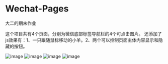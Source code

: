 # Wechat-Pages
大二的期末作业

这个项目共有4个页面，分别为微信底部标签导航栏的4个可点击图片。
还添加了js效果有：1、一只跟随鼠标移动的小羊。2、两个可以控制页面主体内容显示和隐藏的按钮。

![image](https://user-images.githubusercontent.com/107972774/174944386-f7e5a584-6d86-4da5-9867-a6341bcfedd0.png)
![image](https://user-images.githubusercontent.com/107972774/174944457-c3c40428-e2cf-43fe-a896-955234c69710.png)
![image](https://user-images.githubusercontent.com/107972774/174944494-87c784cd-a138-46b7-8a2d-04b8829c59b1.png)
![image](https://user-images.githubusercontent.com/107972774/174944525-30759655-e0d9-4840-b938-a68491d5ffd3.png)
